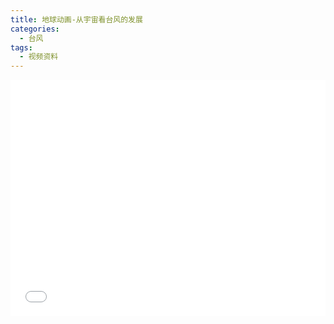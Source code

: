 ```yaml
---
title: 地球动画-从宇宙看台风的发展
categories:
  - 台风
tags:
  - 视频资料
---
```


<div style="position:relative; padding-bottom:75%; width:100%; height:0">
    <iframe src="//player.bilibili.com/player.html?aid=583250516&bvid=BV1Yz4y1d7ML&cid=196451951&page=1" scrolling="no" border="0" frameborder="no" framespacing="0" allowfullscreen="true" style="position:absolute; height: 100%; width: 100%;"></iframe>
</div>